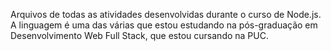 Arquivos de todas as atividades desenvolvidas durante o curso de Node.js. A linguagem é uma das várias que estou estudando na pós-graduação em Desenvolvimento Web Full Stack, que estou cursando na PUC.
